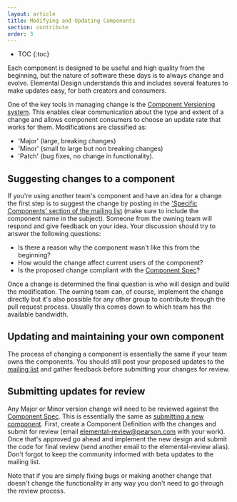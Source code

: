 ```yaml
---
layout: article
title: Modifying and Updating Components
section: contribute
order: 3
---
```


* TOC
{:toc}

Each component is designed to be useful and high quality from the beginning, but the nature of software these days is to always change and evolve. Elemental Design understands this and includes several features to make updates easy, for both creators and consumers.

One of the key tools in managing change is the [Component Versioning system][versions]. This enables clear communication about the type and extent of a change and allows component consumers to choose an update rate that works for them. Modifications are classified as:

- 'Major' (large, breaking changes)
- 'Minor' (small to large but non breaking changes)
- 'Patch' (bug fixes, no change in functionality).

## Suggesting changes to a component
If you're using another team's component and have an idea for a change the first step is to suggest the change by posting in the ['Specific Components' section of the mailing list][specific-components] (make sure to include the component name in the subject). Someone from the owning team will respond and give feedback on your idea. Your discussion should try to answer the following questions:

- Is there a reason why the component wasn't like this from the beginning?
- How would the change affect current users of the component?
- Is the proposed change compliant with the [Component Spec][spec]?

Once a change is determined the final question is who will design and build the modification. The owning team can, of course, implement the change directly but it's also possible for any other group to contribute through the pull request process. Usually this comes down to which team has the available bandwidth.

## Updating and maintaining your own component
The process of changing a component is essentially the same if your team owns the components. You should still post your proposed updates to the [mailing list][specific-components] and gather feedback before submitting your changes for review.

## Submitting updates for review
Any Major or Minor version change will need to be reviewed against the [Component Spec][spec]. This is essentially the same as [submitting a new component][creation]. First, create a Component Definition with the changes and submit for review (email <elemental-review@pearson.com> with your work). Once that's approved go ahead and implement the new design and submit the code for final review (send another email to the elemental-review alias). Don't forgot to keep the community informed with beta updates to the mailing list.


Note that if you are simply fixing bugs or making another change that doesn't change the functionality in any way you don't need to go through the review process.



[versions]: {{site.baseurl}}/component-versioning
[specific-components]: https://groups.google.com/a/pearson.com/forum/#!categories/elemental-discuss/component-discussion
[spec]: {{site.baseurl}}/membership-spec
[creation]: {{site.baseurl}}/component-creation-guide
